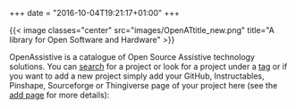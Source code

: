+++
date = "2016-10-04T19:21:17+01:00"
+++

{{< image classes="center" src="images/OpenATtitle_new.png" title="A library for Open Software and Hardware" >}}

OpenAssistive is a catalogue of Open Source Assistive technology solutions. You can [search](/#search) for a project or look for a project under a [tag](/tags/) or if you want to add a new project simply add your GitHub, Instructables, Pinshape, Sourceforge or Thingiverse page of your project here (see the [add page](/add) for more details): 
